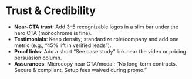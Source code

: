 # Trust & Credibility

- **Near-CTA trust**: Add 3–5 recognizable logos in a slim bar under the hero CTA (monochrome is fine).
- **Testimonials**: Keep density; standardize role/company and add one metric (e.g., “45% lift in verified leads”).
- **Proof links**: Add a short “See case study” link near the video or pricing persuasion column.
- **Assurances**: Microcopy near CTA/modal: “No long-term contracts. Secure & compliant. Setup fees waived during promo.”
